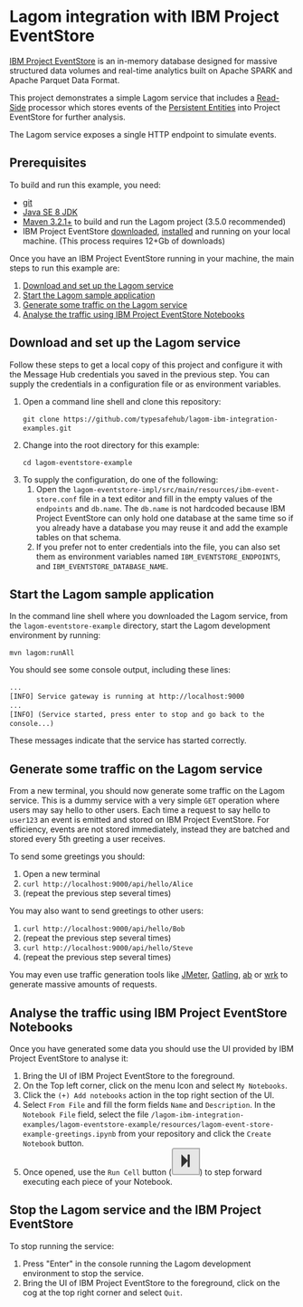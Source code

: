 # Lagom integration with IBM Project EventStore

[IBM Project EventStore](https://www.ibm.com/us-en/marketplace/project-eventstore) is an in-memory database designed for massive structured data volumes and real-time analytics built on Apache SPARK and Apache Parquet Data Format. 

This project demonstrates a simple Lagom service that includes a [Read-Side](https://www.lagomframework.com/documentation/current/java/ReadSide.html) processor which stores events of the [Persistent Entities](https://www.lagomframework.com/documentation/current/java/ReadSide.html) into Project EventStore for further analysis.

The Lagom service exposes a single HTTP endpoint to simulate events.

## Prerequisites

To build and run this example, you need:

- [git](https://git-scm.com/)
- [Java SE 8 JDK](http://www.oracle.com/technetwork/java/javase/overview/index.html)
- [Maven 3.2.1+](https://maven.apache.org/) to build and run the Lagom project (3.5.0 recommended)
- IBM Project EventStore [downloaded](https://github.com/IBMProjectEventStore/EventStore-DeveloperPreview/releases/tag/1.1.1), [installed](https://www.ibm.com/support/knowledgecenter/SSGNPV/eventstore/desktop/welcome.html) and running on your local machine. (This process requires 12+Gb of downloads)

Once you have an IBM Project EventStore running in your machine, the main steps to run this example are:

1.  [Download and set up the Lagom service](#download-and-set-up-the-lagom-service)
2.  [Start the Lagom sample application](#start-the-lagom-sample-application)
3.  [Generate some traffic on the Lagom service](#generate-some-traffic-on-the-lagom-service)
4.  [Analyse the traffic using IBM Project EventStore Notebooks](#analyse-the-traffic-using-ibm-project-eventstore-notebooks)

## Download and set up the Lagom service

Follow these steps to get a local copy of this project and configure it with the Message Hub credentials you saved in the previous step. You can supply the credentials in a configuration file or as environment variables.

1.  Open a command line shell and clone this repository:
    ```
    git clone https://github.com/typesafehub/lagom-ibm-integration-examples.git
    ```
2.  Change into the root directory for this example:
    ```
    cd lagom-eventstore-example
    ```
3.  To supply the configuration, do one of the following:
    1. Open the `lagom-eventstore-impl/src/main/resources/ibm-event-store.conf` file in a text editor and fill in the empty values of the `endpoints` and `db.name`. The `db.name` is not hardcoded because IBM Project EventStore can only hold one database at the same time so if you already have a database you may reuse it and add the example tables on that schema.
    2. If you prefer not to enter credentials into the file, you can also set them as environment variables named `IBM_EVENTSTORE_ENDPOINTS`,  and `IBM_EVENTSTORE_DATABASE_NAME`.

## Start the Lagom sample application

In the command line shell where you downloaded the Lagom service, from the `lagom-eventstore-example` directory, start the Lagom development environment by running:

```
mvn lagom:runAll
```

You should see some console output, including these lines:

```
...
[INFO] Service gateway is running at http://localhost:9000
...
[INFO] (Service started, press enter to stop and go back to the console...)
```

These messages indicate that the service has started correctly.


## Generate some traffic on the Lagom service

From a new terminal, you should now generate some traffic on the Lagom service. This is a dummy service with a very simple `GET` operation where users may say hello to other users. Each time a request to say hello to `user123` an event is emitted and stored on IBM Project EventStore. For efficiency, events are not stored immediately, instead they are batched and stored every 5th greeting a user receives.

To send some greetings you should:

1.  Open a new terminal
2.  `curl http://localhost:9000/api/hello/Alice` 
3.  (repeat the previous step several times)

You may also want to send greetings to other users:

1.  `curl http://localhost:9000/api/hello/Bob` 
2.  (repeat the previous step several times)
3.  `curl http://localhost:9000/api/hello/Steve` 
4.  (repeat the previous step several times)


You may even use traffic generation tools like [JMeter](http://jmeter.apache.org/), [Gatling](http://gatling.io/), [ab](https://httpd.apache.org/docs/2.4/programs/ab.html) or [wrk](https://github.com/wg/wrk) to generate massive amounts of requests.

## Analyse the traffic using IBM Project EventStore Notebooks

Once you have generated some data you should use the UI provided by IBM Project EventStore to analyse it:

1.  Bring the UI of IBM Project EventStore to the foreground.
2.  On the Top left corner, click on the menu Icon and select `My Notebooks`.
3.  Click the `(+) Add notebooks` action in the top right section of the UI.
4.  Select `From File` and fill the form fields `Name` and `Description`. In the `Notebook File` field, select the file `/lagom-ibm-integration-examples/lagom-eventstore-example/resources/lagom-event-store-example-greetings.ipynb` from your repository and click the `Create Notebook` button.
5.  Once opened, use the `Run Cell` button (![](docs/imgs/run-cells.png)) to step forward executing each piece of your Notebook.



## Stop the Lagom service and the IBM Project EventStore

To stop running the service:

1.  Press "Enter" in the console running the Lagom development environment to stop the service.
2.  Bring the UI of IBM Project EventStore to the foreground, click on the cog at the top right corner and select `Quit`.

